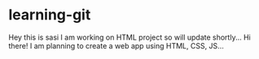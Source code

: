 # learning-git
Hey this is sasi I am working on HTML project so will update shortly...
Hi there! I am planning to create a web app using HTML, CSS, JS...
